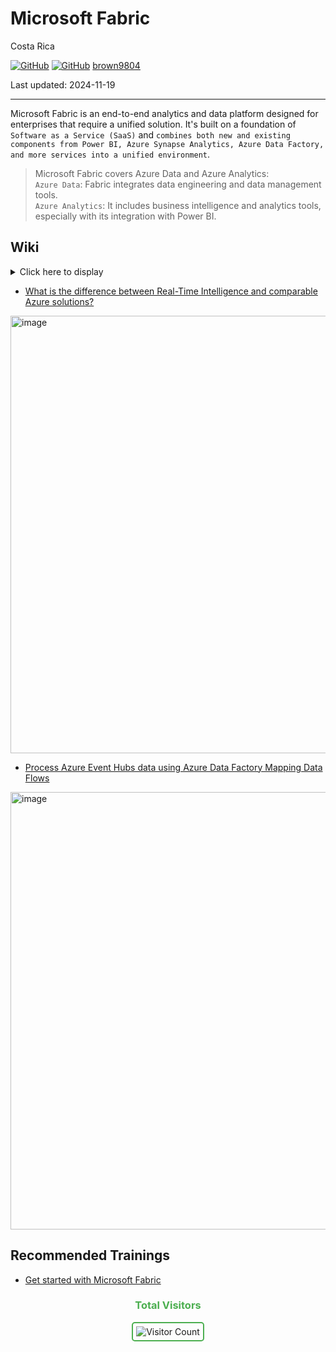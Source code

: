 # Microsoft Fabric 

Costa Rica

[![GitHub](https://badgen.net/badge/icon/github?icon=github&label)](https://github.com)
[![GitHub](https://img.shields.io/badge/--181717?logo=github&logoColor=ffffff)](https://github.com/)
[brown9804](https://github.com/brown9804)

Last updated: 2024-11-19

----------

Microsoft Fabric is an end-to-end analytics and data platform designed for enterprises that require a unified solution. It's built on a foundation of `Software as a Service (SaaS)` and `combines both new and existing components from Power BI, Azure Synapse Analytics, Azure Data Factory, and more services into a unified environment`.

> Microsoft Fabric covers Azure Data and Azure Analytics: <br/>
> `Azure Data`: Fabric integrates data engineering and data management tools. <br/>
> `Azure Analytics`: It includes business intelligence and analytics tools, especially with its integration with Power BI.

## Wiki 

<details>
  <summary>Click here to display </summary>
  <ul>
    <li><a href="https://learn.microsoft.com/en-us/fabric/get-started/microsoft-fabric-overview">What is Microsoft Fabric</a></li>
    <li><a href="https://www.microsoft.com/en-us/microsoft-fabric">Data Analytics</a></li>
    <li><a href="https://www.bing.com/videos/riverview/relatedvideo?q=microsoft+fabric+what+is&mid=17839F76B326A15F559417839F76B326A15F5594&FORM=VIRE">MS Fabric Public Preview - Video</a></li>
    <li><a href="https://atlan.com/microsoft-fabric/">What is Microsoft Fabric?: Features, Architecture & FAQs</a></li>
    <li><a href="https://github.com/MicrosoftDocs/fabric-docs/blob/main/docs/get-started/microsoft-fabric-overview.md">Microsoft Open Source Code of Conduct</a></li>
    <li><a href="https://learn.microsoft.com/en-us/fabric/get-started/end-to-end-tutorials">End-to-end tutorials in Microsoft Fabric</a></li>
    <li><a href="https://learn.microsoft.com/en-us/fabric/onelake/onelake-shortcuts">OneLake shortcuts</a></li>
    <li><a href="https://learn.microsoft.com/en-us/fabric/onelake/create-on-premises-shortcut">Create shortcuts to on-premises data</a></li>
    <li><a href="https://support.fabric.microsoft.com/en-US/blog/public-preview-of-onelake-shortcuts-to-s3-compatible-data-sources/">Public Preview of OneLake shortcuts to S3-compatible data sources</a></li>
    <li><a href="https://learn.microsoft.com/en-us/fabric/onelake/create-s3-compatible-shortcut">Create an Amazon S3 compatible shortcut</a></li>
    <li><a href="https://learn.microsoft.com/en-us/fabric/database/mirrored-database/overview">What is Mirroring in Fabric?</a></li>
    <li><a href="https://support.fabric.microsoft.com/en-us/blog/announcing-the-public-preview-of-database-mirroring-in-microsoft-fabric?ft=Roadmap:category">Announcing the Public Preview of Mirroring in Microsoft Fabric</a></li>
    <li><a href="https://support.fabric.microsoft.com/en/blog/introducing-mirroring-in-microsoft-fabric?ft=All">Introducing Mirroring in Microsoft Fabric</a></li>
    <li><a href="https://learn.microsoft.com/en-us/fabric/database/mirrored-database/azure-sql-database">Mirroring Azure SQL Database (Preview)</a></li>
  </ul>
</details>

- [What is the difference between Real-Time Intelligence and comparable Azure solutions?](https://learn.microsoft.com/en-us/fabric/real-time-intelligence/real-time-intelligence-compare)
<img width="700" alt="image" src="https://github.com/user-attachments/assets/a26c562f-373a-4df5-a334-447c42acbdaf">

- [Process Azure Event Hubs data using Azure Data Factory Mapping Data Flows](https://medium.com/microsoftazure/process-azure-event-hubs-data-using-azure-data-factory-mapping-data-flows-c62ee157582b)

<img width="700" alt="image" src="https://github.com/user-attachments/assets/fcd6e652-2de5-4f62-849f-a6e734508710">

## Recommended Trainings 

- [Get started with Microsoft Fabric](https://learn.microsoft.com/en-us/training/paths/get-started-fabric/)

<div align="center">
  <h3 style="color: #4CAF50;">Total Visitors</h3>
  <img src="https://profile-counter.glitch.me/brown9804/count.svg" alt="Visitor Count" style="border: 2px solid #4CAF50; border-radius: 5px; padding: 5px;"/>
</div>